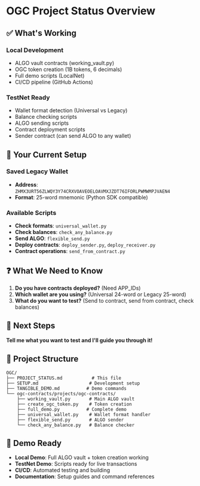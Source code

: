 # OGC Project Status Overview

## ✅ What's Working

### Local Development
- ALGO vault contracts (working_vault.py)
- OGC token creation (1B tokens, 6 decimals)
- Full demo scripts (LocalNet)
- CI/CD pipeline (GitHub Actions)

### TestNet Ready
- Wallet format detection (Universal vs Legacy)
- Balance checking scripts
- ALGO sending scripts
- Contract deployment scripts
- Sender contract (can send ALGO to any wallet)

## 🎯 Your Current Setup

### Saved Legacy Wallet
- **Address**: `ZHMX3URT56ZLWQY3Y74CRXVOAVEOELOAVMXJZDT76IFORLPWMWMPJVAEN4`
- **Format**: 25-word mnemonic (Python SDK compatible)

### Available Scripts
- **Check formats**: `universal_wallet.py`
- **Check balances**: `check_any_balance.py`
- **Send ALGO**: `flexible_send.py`
- **Deploy contracts**: `deploy_sender.py`, `deploy_receiver.py`
- **Contract operations**: `send_from_contract.py`

## ❓ What We Need to Know

1. **Do you have contracts deployed?** (Need APP_IDs)
2. **Which wallet are you using?** (Universal 24-word or Legacy 25-word)
3. **What do you want to test?** (Send to contract, send from contract, check balances)

## 🚀 Next Steps

**Tell me what you want to test and I'll guide you through it!**

## 📁 Project Structure

```
OGC/
├── PROJECT_STATUS.md           # This file
├── SETUP.md                   # Development setup
├── TANGIBLE_DEMO.md          # Demo commands
└── ogc-contracts/projects/ogc-contracts/
    ├── working_vault.py       # Main ALGO vault
    ├── create_ogc_token.py    # Token creation
    ├── full_demo.py          # Complete demo
    ├── universal_wallet.py    # Wallet format handler
    ├── flexible_send.py       # ALGO sender
    └── check_any_balance.py   # Balance checker
```

## 🎯 Demo Ready

- **Local Demo**: Full ALGO vault + token creation working
- **TestNet Demo**: Scripts ready for live transactions
- **CI/CD**: Automated testing and building
- **Documentation**: Setup guides and command references